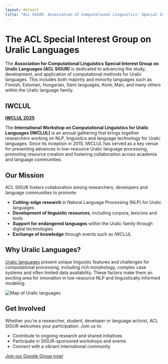 ```yaml
---
layout: default
title: "ACL SIGUR: Association of Computational Linguistics' Special Interest Group for Uralic Languages"
---
```


# The ACL Special Interest Group on Uralic Languages

The **Association for Computational Linguistics Special Interest Group on Uralic Languages (ACL SIGUR)** is dedicated to advancing the study, development, and application of computational methods for Uralic languages. This includes both majority and minority languages such as Finnish, Estonian, Hungarian, Sámi languages, Komi, Mari, and many others within the Uralic language family.

## IWCLUL

**[IWCLUL 2025](iwclul2025.html)**

The **International Workshop on Computational Linguistics for Uralic Languages (IWCLUL)** is an annual gathering that brings together researchers working on NLP, linguistics and language technology for Uralic languages. Since its inception in 2015, IWCLUL has served as a key venue for presenting advances in low-resource Uralic language processing, promoting resource creation and fostering collaboration across academia and language communities.


## Our Mission

ACL SIGUR fosters collaboration among researchers, developers and language communities to promote:

- **Cutting-edge research** in Natural Language Processing (NLP) for Uralic languages  
- **Development of linguistic resources**, including corpora, lexicons and tools  
- **Support for endangered languages** within the Uralic family through digital technologies  
- **Exchange of knowledge** through events such as IWCLUL

## Why Uralic Languages?

[Uralic languages](https://en.wikipedia.org/wiki/Uralic_languages) present unique linguistic features and challenges for computational processing, including rich morphology, complex case systems and often limited data availability. These factors make them an exciting area for innovation in low-resource NLP and linguistically informed modeling.

![Map of Uralic languages](https://upload.wikimedia.org/wikipedia/commons/thumb/5/51/Linguistic_map_of_the_Uralic_languages_%28en%29.png/640px-Linguistic_map_of_the_Uralic_languages_%28en%29.png)

## Get Involved

Whether you're a researcher, student, developer or language activist, ACL SIGUR welcomes your participation. Join us to:

- Contribute to ongoing research and shared initiatives  
- Participate in SIGUR-sponsored workshops and events  
- Connect with a vibrant international community

[Join our Google Group now!](https://groups.google.com/g/acl-sigur)

